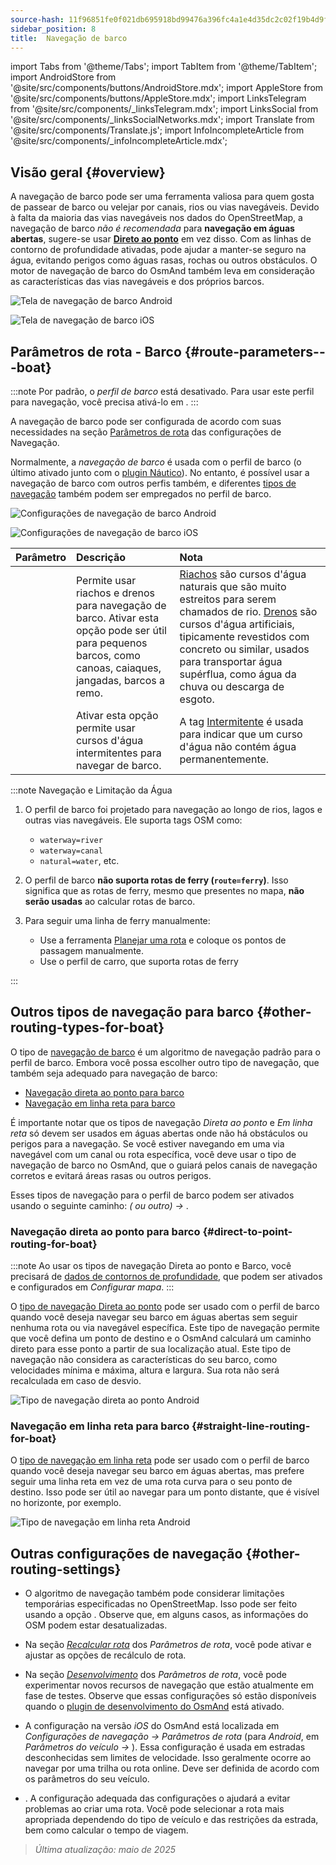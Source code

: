 ```yaml
---
source-hash: 11f96851fe0f021db695918bd99476a396fc4a1e4d35dc2c02f19b4d9f965751
sidebar_position: 8
title:  Navegação de barco
---
```

import Tabs from '@theme/Tabs';
import TabItem from '@theme/TabItem';
import AndroidStore from '@site/src/components/buttons/AndroidStore.mdx';
import AppleStore from '@site/src/components/buttons/AppleStore.mdx';
import LinksTelegram from '@site/src/components/_linksTelegram.mdx';
import LinksSocial from '@site/src/components/_linksSocialNetworks.mdx';
import Translate from '@site/src/components/Translate.js';
import InfoIncompleteArticle from '@site/src/components/_infoIncompleteArticle.mdx';



## Visão geral {#overview}

A navegação de barco pode ser uma ferramenta valiosa para quem gosta de passear de barco ou velejar por canais, rios ou vias navegáveis. Devido à falta da maioria das vias navegáveis nos dados do OpenStreetMap, a navegação de barco *não é recomendada* para **navegação em águas abertas**, sugere-se usar **[Direto ao ponto](#direct-to-point-routing-for-boat)** em vez disso. Com as linhas de contorno de profundidade ativadas, pode ajudar a manter-se seguro na água, evitando perigos como águas rasas, rochas ou outros obstáculos.
O motor de navegação de barco do OsmAnd também leva em consideração as características das vias navegáveis e dos próprios barcos.

<Tabs groupId="operating-systems" queryString="current-os">

<TabItem value="android" label="Android">

![Tela de navegação de barco Android](@site/static/img/navigation/boat/boat_navigation_android.png)

</TabItem>

<TabItem value="ios" label="iOS">

![Tela de navegação de barco iOS](@site/static/img/navigation/boat/boat_navigation_ios.png)

</TabItem>

</Tabs>

## Parâmetros de rota - Barco {#route-parameters---boat}

:::note
Por padrão, o *perfil de barco* está desativado. Para usar este perfil para navegação, você precisa ativá-lo em *<Translate android="true" ids="shared_string_menu,shared_string_settings,application_profiles"/>*.
:::

A navegação de barco pode ser configurada de acordo com suas necessidades na seção [Parâmetros de rota](../../navigation/guidance/navigation-settings.md#route-parameters) das configurações de Navegação.

Normalmente, a *navegação de barco* é usada com o perfil de barco (o último ativado junto com o [plugin Náutico](../../plugins/nautical-charts.md)). No entanto, é possível usar a navegação de barco com outros perfis também, e diferentes [tipos de navegação](#other-routing-types-for-boat) também podem ser empregados no perfil de barco.


<Tabs groupId="operating-systems" queryString="current-os">

<TabItem value="android" label="Android">


![Configurações de navegação de barco Android](@site/static/img/navigation/routing/boat_routing_andr.png)

</TabItem>

<TabItem value="ios" label="iOS">

![Configurações de navegação de barco iOS](@site/static/img/navigation/routing/boat_routing_ios.png)

</TabItem>

</Tabs>

| Parâmetro | Descrição | Nota |
|:------------|:---------------|:---------------|
| *<Translate android="true" ids="routing_attr_allow_streams_name"/>* | Permite usar riachos e drenos para navegação de barco. Ativar esta opção pode ser útil para pequenos barcos, como canoas, caiaques, jangadas, barcos a remo. | [Riachos](https://wiki.openstreetmap.org/wiki/Tag:waterway%3Dstream) são cursos d'água naturais que são muito estreitos para serem chamados de rio. [Drenos](https://wiki.openstreetmap.org/wiki/Tag:waterway%3Ddrain) são cursos d'água artificiais, tipicamente revestidos com concreto ou similar, usados para transportar água supérflua, como água da chuva ou descarga de esgoto.|
| *<Translate android="true" ids="routing_attr_allow_intermittent_name"/>* | Ativar esta opção permite usar cursos d'água intermitentes para navegar de barco. | A tag [Intermitente](https://wiki.openstreetmap.org/wiki/Key:intermittent) é usada para indicar que um curso d'água não contém água permanentemente. |


:::note Navegação e Limitação da Água

1. O perfil de barco foi projetado para navegação ao longo de rios, lagos e outras vias navegáveis. Ele suporta tags OSM como:
    - `waterway=river`
    - `waterway=canal`
    - `natural=water`, etc.

2. O perfil de barco **não suporta rotas de ferry (`route=ferry`)**. Isso significa que as rotas de ferry, mesmo que presentes no mapa, **não serão usadas** ao calcular rotas de barco.

3. Para seguir uma linha de ferry manualmente:

    - Use a ferramenta [Planejar uma rota](../../plan-route/create-route.md) e coloque os pontos de passagem manualmente.
    - Use o perfil de carro, que suporta rotas de ferry

:::

## Outros tipos de navegação para barco {#other-routing-types-for-boat}

O tipo de [navegação de barco](#route-parameters---boat) é um algoritmo de navegação padrão para o perfil de barco. Embora você possa escolher outro tipo de navegação, que também seja adequado para navegação de barco:

 - [Navegação direta ao ponto para barco](./boat-navigation.md#direct-to-point-routing-for-boat)
 - [Navegação em linha reta para barco](./boat-navigation.md#straight-line-routing-for-boat)

É importante notar que os tipos de navegação *Direta ao ponto* e *Em linha reta* só devem ser usados em águas abertas onde não há obstáculos ou perigos para a navegação. Se você estiver navegando em uma via navegável com um canal ou rota específica, você deve usar o tipo de navegação de barco no OsmAnd, que o guiará pelos canais de navegação corretos e evitará áreas rasas ou outros perigos.

Esses tipos de navegação para o perfil de barco podem ser ativados usando o seguinte caminho: *<Translate android="true" ids="shared_string_menu,shared_string_settings,configure_profile"/> (<Translate android="true" ids="app_mode_boat"/> ou outro) → <Translate android="true" ids="routing_settings_2,nav_type_hint"/>*.


### Navegação direta ao ponto para barco {#direct-to-point-routing-for-boat}

:::note
Ao usar os tipos de navegação Direta ao ponto e Barco, você precisará de [dados de contornos de profundidade](../../plugins/nautical-charts.md#nautical-map-style), que podem ser ativados e configurados em *Configurar mapa*.
:::

O [tipo de navegação Direta ao ponto](./direct-to-point-routing.md) pode ser usado com o perfil de barco quando você deseja navegar seu barco em águas abertas sem seguir nenhuma rota ou via navegável específica. Este tipo de navegação permite que você defina um ponto de destino e o OsmAnd calculará um caminho direto para esse ponto a partir de sua localização atual. Este tipo de navegação não considera as características do seu barco, como velocidades mínima e máxima, altura e largura. Sua rota não será recalculada em caso de desvio.

![Tipo de navegação direta ao ponto Android](@site/static/img/navigation/boat/direct_navigation_type_android.png)


### Navegação em linha reta para barco {#straight-line-routing-for-boat}

O [tipo de navegação em linha reta](./straight-line-routing) pode ser usado com o perfil de barco quando você deseja navegar seu barco em águas abertas, mas prefere seguir uma linha reta em vez de uma rota curva para o seu ponto de destino. Isso pode ser útil ao navegar para um ponto distante, que é visível no horizonte, por exemplo.

![Tipo de navegação em linha reta Android](@site/static/img/navigation/boat/straight_navigation_type_android.png)


## Outras configurações de navegação {#other-routing-settings}

- O algoritmo de navegação também pode considerar limitações temporárias especificadas no OpenStreetMap. Isso pode ser feito usando a opção *[<Translate android="true" ids="temporary_conditional_routing"/>](../routing/osmand-routing.md#consider-temporary-limitations)*. Observe que, em alguns casos, as informações do OSM podem estar desatualizadas.

- Na seção [*Recalcular rota*](../../navigation/guidance/navigation-settings.md#recalculate-route) dos *Parâmetros de rota*, você pode ativar e ajustar as opções de recálculo de rota.

- Na seção [*Desenvolvimento*](../guidance/navigation-settings.md#development-settings) dos *Parâmetros de rota*, você pode experimentar novos recursos de navegação que estão atualmente em fase de testes. Observe que essas configurações só estão disponíveis quando o [plugin de desenvolvimento do OsmAnd](../../plugins/development.md) está ativado.

- A configuração *[<Translate ios="true" ids="road_speeds"/>](../guidance/navigation-settings.md#road-speeds)* na versão *iOS* do OsmAnd está localizada em *Configurações de navegação → Parâmetros de rota* (para *Android*, em *Parâmetros do veículo → [<Translate android="true" ids="default_speed_setting_title"/>](../guidance/navigation-settings.md#default-speed--road-speeds)*). Essa configuração é usada em estradas desconhecidas sem limites de velocidade. Isso geralmente ocorre ao navegar por uma trilha ou rota online. Deve ser definida de acordo com os parâmetros do seu veículo.

- *[<Translate ios="true" ids="vehicle_parameters"/>](../guidance/navigation-settings.md#vehicle-parameters)*. A configuração adequada das configurações o ajudará a evitar problemas ao criar uma rota. Você pode selecionar a rota mais apropriada dependendo do tipo de veículo e das restrições da estrada, bem como calcular o tempo de viagem.

> *Última atualização: maio de 2025*